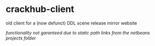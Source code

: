 # crackhub-client
old client for a (now defunct) DDL scene release mirror website 

*functionality not garanteed due to static path links from the netbeans projects folder*
